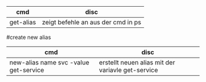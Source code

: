 |cmd   | disc  |
|---|---|
|get-alias |  zeigt befehle an aus der cmd in ps |  

#create new alias

|cmd   | disc  |
|---|---|
|new-alias name svc -value get-service|  erstellt neuen alias mit der variavle get-service |  